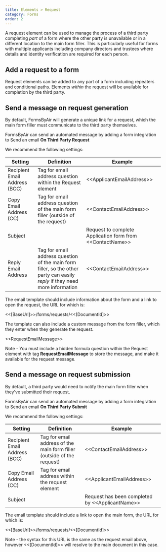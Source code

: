```yaml
---
title: Elements > Request
category: Forms
order: 2
---
```


A request element can be used to manage the process of a third party completing *part* of a form where the other party is unavailable or in a different location to the main form filler. This is particularly useful for forms with multiple applicants including company directors and trustees where details and identity verification are required for each person.

## Add a request to a form

Request elements can be added to any part of a form including repeaters and conditional paths. Elements *within* the request will be available for completion by the third party.

## Send a message on request generation

By default, FormsByAir will generate a unique link for a request, which the main form filler must communicate to the third party themselves.

FormsByAir can send an automated message by adding a form integration to Send an email **On Third Party Request**

We recommend the following settings:

|Setting|Definition|Example|
|---|---|---|
|Recipient Email Address (BCC)|Tag for email address question within the Request element|&lt;&lt;ApplicantEmailAddress&gt;&gt;
|Copy Email Address (CC)|Tag for email address question of the main form filler (outside of the request)|&lt;&lt;ContactEmailAddress&gt;&gt;
|Subject||Request to complete Application form from &lt;&lt;ContactName&gt;&gt;
|Reply Email Address|Tag for email address question of the main form filler, so the other party can easily *reply* if they need more information|&lt;&lt;ContactEmailAddress&gt;&gt;

The email template should include information about the form and a link to open the request, the URL for which is:

&lt;&lt;[BaseUrl]&gt;&gt;/forms/requests/&lt;&lt;[DocumentId]&gt;&gt;

The template can also include a custom message from the form filler, which they enter when they generate the request. 

&lt;&lt;RequestEmailMessage&gt;&gt;

Note - You must include a hidden formula question within the Request element with tag **RequestEmailMessage** to store the message, and make it available for the request message.

## Send a message on request submission

By default, a third party would need to notify the main form filler when they've submitted their request.

FormsByAir can send an automated message by adding a form integration to Send an email **On Third Party Submit**

We recommend the following settings:

|Setting|Definition|Example|
|---|---|---|
|Recipient Email Address (BCC)|Tag for email address of the main form filler (outside of the request)|&lt;&lt;ContactEmailAddress&gt;&gt;
|Copy Email Address (CC)|Tag for email address within the request element|&lt;&lt;ApplicantEmailAddress&gt;&gt;
|Subject||Request has been completed by &lt;&lt;ApplicantName&gt;&gt;

The email template should include a link to open the main form, the URL for which is:

&lt;&lt;[BaseUrl]&gt;&gt;/forms/requests/&lt;&lt;[DocumentId]&gt;&gt;

Note - the syntax for this URL is the same as the request email above, however &lt;&lt;[DocumentId]&gt;&gt; will resolve to the main document in this case.





